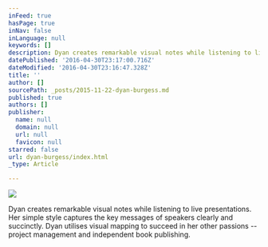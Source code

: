 ```yaml
---
inFeed: true
hasPage: true
inNav: false
inLanguage: null
keywords: []
description: Dyan creates remarkable visual notes while listening to live presentations. Her simple style captures the key messages of speakers clearly and succinctly. Dyan utilises visual mapping to succeed in her other passions – project management and independent book publishing.
datePublished: '2016-04-30T23:17:00.716Z'
dateModified: '2016-04-30T23:16:47.328Z'
title: ''
author: []
sourcePath: _posts/2015-11-22-dyan-burgess.md
published: true
authors: []
publisher:
  name: null
  domain: null
  url: null
  favicon: null
starred: false
url: dyan-burgess/index.html
_type: Article

---
```

![](https://the-grid-user-content.s3-us-west-2.amazonaws.com/370bb736-923f-4b37-9af2-cb2742c5c221.jpg)

Dyan creates remarkable visual notes while listening to live presentations. Her simple style captures the key messages of speakers clearly and succinctly. Dyan utilises visual mapping to succeed in her other passions -- project management and independent book publishing.